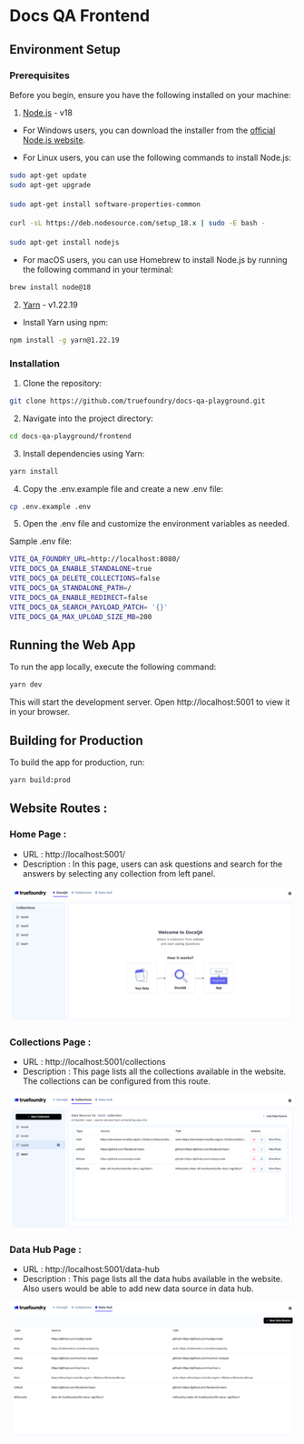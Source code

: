 # Docs QA Frontend

## Environment Setup

### Prerequisites

Before you begin, ensure you have the following installed on your machine:

1. [Node.js](https://nodejs.org/) - v18

- For Windows users, you can download the installer from the [official Node.js website](https://nodejs.org/en/blog/release/v18.12.0).

- For Linux users, you can use the following commands to install Node.js:

```bash
sudo apt-get update
sudo apt-get upgrade

sudo apt-get install software-properties-common

curl -sL https://deb.nodesource.com/setup_18.x | sudo -E bash -

sudo apt-get install nodejs
```

- For macOS users, you can use Homebrew to install Node.js by running the following command in your terminal:

```bash
brew install node@18
```

2. [Yarn](https://yarnpkg.com/) - v1.22.19

- Install Yarn using npm:

```bash
npm install -g yarn@1.22.19
```

### Installation

1. Clone the repository:

```bash
git clone https://github.com/truefoundry/docs-qa-playground.git
```

2. Navigate into the project directory:

```bash
cd docs-qa-playground/frontend
```

3. Install dependencies using Yarn:

```bash
yarn install
```

4. Copy the .env.example file and create a new .env file:

```bash
cp .env.example .env
```

5. Open the .env file and customize the environment variables as needed.

Sample .env file:

```bash
VITE_QA_FOUNDRY_URL=http://localhost:8080/
VITE_DOCS_QA_ENABLE_STANDALONE=true
VITE_DOCS_QA_DELETE_COLLECTIONS=false
VITE_DOCS_QA_STANDALONE_PATH=/
VITE_DOCS_QA_ENABLE_REDIRECT=false
VITE_DOCS_QA_SEARCH_PAYLOAD_PATCH= '{}'
VITE_DOCS_QA_MAX_UPLOAD_SIZE_MB=200
```

## Running the Web App

To run the app locally, execute the following command:

```bash
yarn dev
```

This will start the development server. Open http://localhost:5001 to view it in your browser.

## Building for Production

To build the app for production, run:

```bash
yarn build:prod
```

## Website Routes :

### Home Page :

- URL : http://localhost:5001/
- Description : In this page, users can ask questions and search for the answers by selecting any collection from left panel.

![](../docs/images/HomePage.png)

### Collections Page :

- URL : http://localhost:5001/collections
- Description : This page lists all the collections available in the website. The collections can be configured from this route.

![](../docs/images/CollectionsPage.png)

### Data Hub Page :

- URL : http://localhost:5001/data-hub
- Description : This page lists all the data hubs available in the website. Also users would be able to add new data source in data hub.

![](../docs/images/DataHubPage.png)
